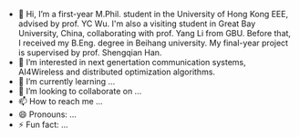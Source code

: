 - 👋 Hi, I’m a first-year M.Phil. student in the University of Hong Kong EEE, advised by prof. YC Wu. I'm also a visiting student in Great Bay University, China, collaborating with prof. Yang Li from GBU. Before that, I received my B.Eng. degree in Beihang university. My final-year project is supervised by prof. Shengqian Han.
- 👀 I’m interested in next genertation communication systems, AI4Wireless and distributed optimization algorithms.
- 🌱 I’m currently learning ...
- 💞️ I’m looking to collaborate on ...
- 📫 How to reach me ...
- 😄 Pronouns: ...
- ⚡ Fun fact: ...

<!---
YikunWang-EEE/YikunWang-EEE is a ✨ special ✨ repository because its `README.md` (this file) appears on your GitHub profile.
You can click the Preview link to take a look at your changes.
--->
